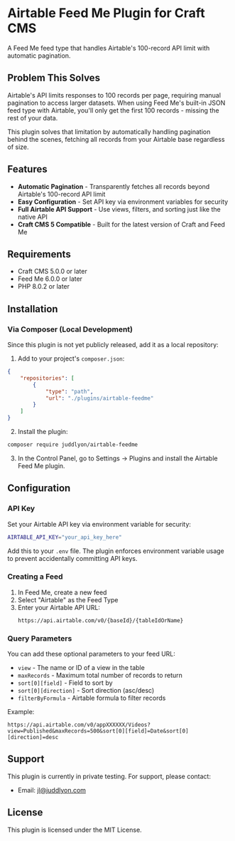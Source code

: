 # Airtable Feed Me Plugin for Craft CMS

A Feed Me feed type that handles Airtable's 100-record API limit with automatic pagination.

## Problem This Solves

Airtable's API limits responses to 100 records per page, requiring manual pagination to access larger datasets. When using Feed Me's built-in JSON feed type with Airtable, you'll only get the first 100 records - missing the rest of your data.

This plugin solves that limitation by automatically handling pagination behind the scenes, fetching all records from your Airtable base regardless of size.

## Features

- **Automatic Pagination** - Transparently fetches all records beyond Airtable's 100-record API limit
- **Easy Configuration** - Set API key via environment variables for security
- **Full Airtable API Support** - Use views, filters, and sorting just like the native API
- **Craft CMS 5 Compatible** - Built for the latest version of Craft and Feed Me

## Requirements

- Craft CMS 5.0.0 or later
- Feed Me 6.0.0 or later
- PHP 8.0.2 or later

## Installation

### Via Composer (Local Development)

Since this plugin is not yet publicly released, add it as a local repository:

1. Add to your project's `composer.json`:

```json
{
    "repositories": [
        {
            "type": "path",
            "url": "./plugins/airtable-feedme"
        }
    ]
}
```

2. Install the plugin:

```bash
composer require juddlyon/airtable-feedme
```

3. In the Control Panel, go to Settings → Plugins and install the Airtable Feed Me plugin.

## Configuration

### API Key

Set your Airtable API key via environment variable for security:

```bash
AIRTABLE_API_KEY="your_api_key_here"
```

Add this to your `.env` file. The plugin enforces environment variable usage to prevent accidentally committing API keys.

### Creating a Feed

1. In Feed Me, create a new feed
2. Select "Airtable" as the Feed Type
3. Enter your Airtable API URL:
   ```
   https://api.airtable.com/v0/{baseId}/{tableIdOrName}
   ```

### Query Parameters

You can add these optional parameters to your feed URL:

- `view` - The name or ID of a view in the table
- `maxRecords` - Maximum total number of records to return
- `sort[0][field]` - Field to sort by
- `sort[0][direction]` - Sort direction (asc/desc)
- `filterByFormula` - Airtable formula to filter records

Example:
```
https://api.airtable.com/v0/appXXXXXX/Videos?view=Published&maxRecords=500&sort[0][field]=Date&sort[0][direction]=desc
```

## Support

This plugin is currently in private testing. For support, please contact:
- Email: jl@juddlyon.com

## License

This plugin is licensed under the MIT License.